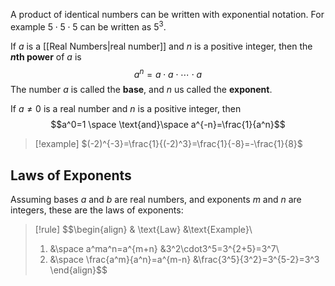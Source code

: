 A product of identical numbers can be written with exponential notation. For example $5\cdot5\cdot5$ can be written as $5^3$.

If $a$ is a [[Real Numbers|real number]]  and $n$ is a positive integer, then the **$n$th power** of $a$ is
$$a^n=a\cdot a\cdot \cdots \cdot a$$
The number $a$ is called the **base**, and $n$ us called the **exponent**.

If $a\neq0$ is a real number and $n$ is a positive integer, then
$$a^0=1 \space \text{and}\space a^{-n}=\frac{1}{a^n}$$

>[!example]
>$(-2)^{-3}=\frac{1}{(-2)^3}=\frac{1}{-8}=-\frac{1}{8}$

## Laws of Exponents
Assuming bases $a$ and $b$ are real numbers, and  exponents $m$ and $n$ are integers, these are the laws of exponents:

>[!rule]
>$$\begin{align}
>& \text{Law} &\text{Example}\\
>1. &\space a^ma^n=a^{m+n} &3^2\cdot3^5=3^{2+5}=3^7\\
>2. &\space \frac{a^m}{a^n}=a^{m-n} &\frac{3^5}{3^2}=3^{5-2}=3^3
>\end{align}$$
